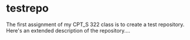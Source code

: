 # testrepo
The first assignment of my CPT_S 322 class is to create a test repository. 
Here's an extended description of the repository....
